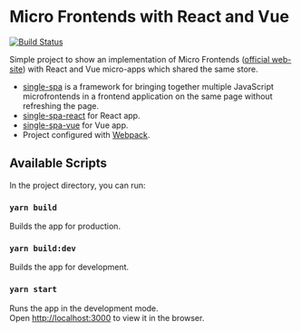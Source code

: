 # Micro Frontends with React and Vue
[![Build Status](https://travis-ci.com/vgratsilev/microfrontends-react-vue.svg?branch=master)](https://travis-ci.com/vgratsilev/microfrontends-react-vue)

Simple project to show an implementation of Micro Frontends ([official web-site](https://micro-frontends.org/)) with React and Vue micro-apps which shared the same store.

* [single-spa](https://github.com/single-spa/single-spa) is a framework for bringing together multiple JavaScript microfrontends in a frontend application on the same page without refreshing the page.
* [single-spa-react](https://github.com/single-spa/single-spa-react) for React app.
* [single-spa-vue](https://github.com/single-spa/single-spa-vue) for Vue app.
* Project configured with [Webpack](https://github.com/webpack/webpack).

## Available Scripts

In the project directory, you can run:

### `yarn build`
Builds the app for production.

### `yarn build:dev`
Builds the app for development.

### `yarn start`
Runs the app in the development mode.\
Open [http://localhost:3000](http://localhost:3000) to view it in the browser.
